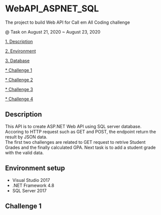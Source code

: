 # WebAPI_ASPNET_SQL
The project to build Web API for Call em All Coding challenge

@ Task on August 21, 2020 ~ August 23, 2020

<a href="#Description">1. Description</a>

<a href="#Environment">2. Environment</a>

<a href="#Database">3. Database</a>

<a href="#Challenge-1">* Challenge 1</a>

<a href="#Challenge">* Challenge 2</a>

<a href="#Challenge">* Challenge 3</a>
 
<a href="#Challenge">* Challenge 4</a>



Description
----
 
This API is to create ASP.NET Web API using SQL server database. 
Accoring to HTTP request such as GET and POST, the endpoint return the result by JSON data.  
The first two challenges are related to GET request to retrive Student Grades and the finally calculated GPA. Next task is to add a student grade with the valid data.  

Environment setup
----

- Visual Studio 2017 
- .NET Framework 4.8
- SQL Server 2017

 Challenge 1
 ----
 
